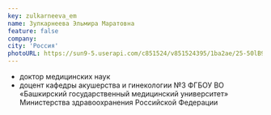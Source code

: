 ```yaml
---
key: zulkarneeva_em
name: Зулкарнеева Эльмира Маратовна 
feature: false
company: 
city: 'Россия'
photoURL: https://sun9-5.userapi.com/c851524/v851524395/1ba2ae/25-50lB9T3U.jpg
---
```

- доктор медицинских наук
- доцент кафедры акушерства и гинекологии №3 ФГБОУ ВО «Башкирский государственный медицинский университет» Министерства здравоохранения Российской Федерации